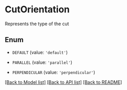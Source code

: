 # CutOrientation

Represents the type of the cut

## Enum

* `DEFAULT` (value: `'default'`)

* `PARALLEL` (value: `'parallel'`)

* `PERPENDICULAR` (value: `'perpendicular'`)

[[Back to Model list]](../README.md#documentation-for-models) [[Back to API list]](../README.md#documentation-for-api-endpoints) [[Back to README]](../README.md)


